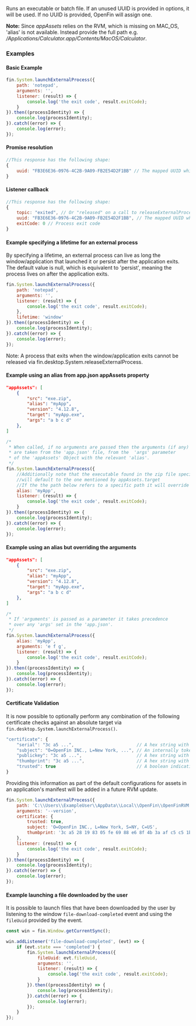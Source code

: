 Runs an executable or batch file. If an unused UUID is provided in options, it will be used. If no UUID is provided, OpenFin will assign one.

**Note:** Since _appAssets_ relies on the RVM, which is missing on MAC_OS, 'alias' is not available. Instead provide the full path e.g. _/Applications/Calculator.app/Contents/MacOS/Calculator_.

### Examples
#### Basic Example
```js
fin.System.launchExternalProcess({
    path: 'notepad',
    arguments: '',
    listener: (result) => {
        console.log('the exit code', result.exitCode);
    }
}).then((processIdentity) => {
    console.log(processIdentity);
}).catch((error) => {
    console.log(error);
});
```

####  Promise resolution

```js
//This response has the following shape:
{
    uuid: "FB3E6E36-0976-4C2B-9A09-FB2E54D2F1BB" // The mapped UUID which identifies the launched process
}
```

#### Listener callback
```js
//This response has the following shape:
{
    topic: "exited", // Or "released" on a call to releaseExternalProcess
    uuid: "FB3E6E36-0976-4C2B-9A09-FB2E54D2F1BB", // The mapped UUID which identifies the launched process
    exitCode: 0 // Process exit code
}
```

#### Example specifying a lifetime for an external process

By specifying a lifetime, an external process can live as long the window/application that launched it or persist after the application exits. The default value is null, which is equivalent to 'persist', meaning the process lives on after the application exits.

```js
fin.System.launchExternalProcess({
    path: 'notepad',
    arguments: '',
    listener: (result) => {
        console.log('the exit code', result.exitCode);
    },
    lifetime: 'window'
}).then((processIdentity) => {
    console.log(processIdentity);
}).catch((error) => {
    console.log(error);
});
```

Note: A process that exits when the window/application exits cannot be released via fin.desktop.System.releaseExternalProcess.

#### Example using an alias from app.json appAssets property

```json
"appAssets": [
    {
        "src": "exe.zip",
        "alias": "myApp",
        "version": "4.12.8",
        "target": "myApp.exe",
        "args": "a b c d"
    },
]
```

```js
/*
 * When called, if no arguments are passed then the arguments (if any)
 * are taken from the 'app.json' file, from the  'args' parameter
 * of the 'appAssets' Object with the relevant 'alias'.
 */
fin.System.launchExternalProcess({
    //Additionally note that the executable found in the zip file specified in appAssets
    //will default to the one mentioned by appAssets.target
    //If the the path below refers to a specific path it will override this default
    alias: 'myApp',
    listener: (result) => {
        console.log('the exit code', result.exitCode);
    }
}).then((processIdentity) => {
    console.log(processIdentity);
}).catch((error) => {
    console.log(error);
});
```

#### Example using an alias but overriding the arguments

```json
"appAssets": [
    {
        "src": "exe.zip",
        "alias": "myApp",
        "version": "4.12.8",
        "target": "myApp.exe",
        "args": "a b c d"
    },
]
```

```js
/*
 * If 'arguments' is passed as a parameter it takes precedence
 * over any 'args' set in the 'app.json'.
 */
fin.System.launchExternalProcess({
    alias: 'myApp',
    arguments: 'e f g',
    listener: (result) => {
        console.log('the exit code', result.exitCode);
    }
}).then((processIdentity) => {
    console.log(processIdentity);
}).catch((error) => {
    console.log(error);
});
```

#### Certificate Validation

It is now possible to optionally perform any combination of the following certificate checks against an absolute target via `fin.desktop.System.launchExternalProcess()`.

```js
"certificate": {
    "serial": "3c a5 ...",                        // A hex string with or without spaces
    "subject": "O=OpenFin INC., L=New York, ...", // An internally tokenized and comma delimited string allowing partial or full checks of the subject fields
    "publickey": "3c a5 ...",                     // A hex string with or without spaces
    "thumbprint": "3c a5 ...",                    // A hex string with or without spaces
    "trusted": true                               // A boolean indicating that the certificate is trusted and not revoked
}
```

Providing this information as part of the default configurations for assets in an application's manifest will be added in a future RVM update.

```js
fin.System.launchExternalProcess({
    path: 'C:\\Users\\ExampleUser\\AppData\\Local\\OpenFin\\OpenFinRVM.exe',
    arguments: '--version',
    certificate: {
        trusted: true,
        subject: 'O=OpenFin INC., L=New York, S=NY, C=US',
        thumbprint: '‎3c a5 28 19 83 05 fe 69 88 e6 8f 4b 3a af c5 c5 1b 07 80 5b'
    },
    listener: (result) => {
        console.log('the exit code', result.exitCode);
    }
}).then((processIdentity) => {
    console.log(processIdentity);
}).catch((error) => {
    console.log(error);
});
```

#### Example launching a file downloaded by the user

It is possible to launch files that have been downloaded by the user by listening to the window `file-download-completed` event and using the `fileUuid` provided by the event.

```js
const win = fin.Window.getCurrentSync();

win.addListener('file-download-completed', (evt) => {
    if (evt.state === 'completed') {
        fin.System.launchExternalProcess({
            fileUuid: evt.fileUuid,
            arguments: '',
            listener: (result) => {
                console.log('the exit code', result.exitCode);
            }
        }).then((processIdentity) => {
            console.log(processIdentity);
        }).catch((error) => {
            console.log(error);
        });
    }
});
```
